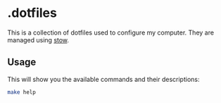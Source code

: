 # .dotfiles

This is a collection of dotfiles used to configure my computer. They are managed using [stow](https://www.gnu.org/software/stow/).

## Usage

This will show you the available commands and their descriptions:

```bash
make help
```
